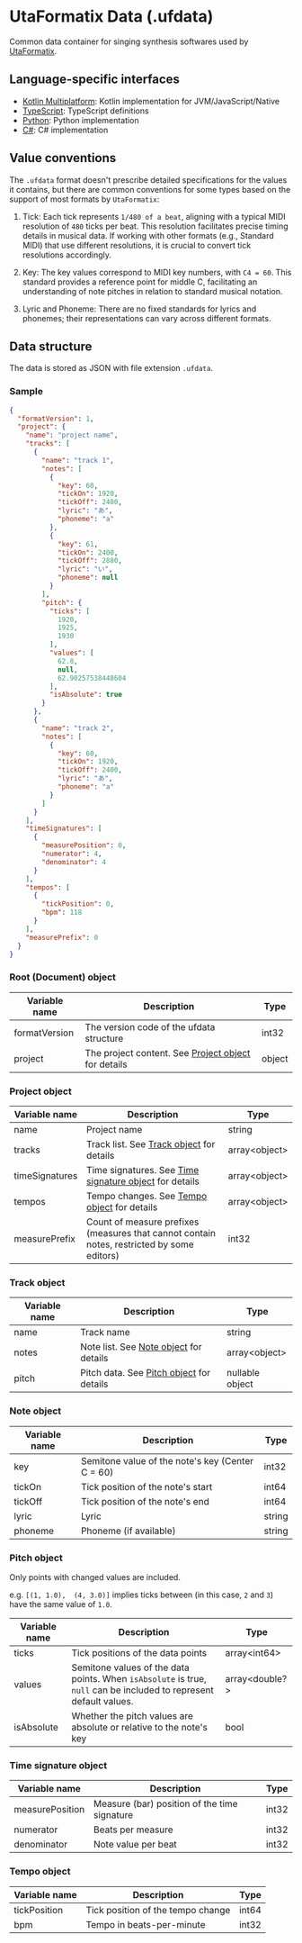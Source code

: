 # UtaFormatix Data (.ufdata)

Common data container for singing synthesis softwares used by [UtaFormatix](https://github.com/sdercolin/utaformatix3).

## Language-specific interfaces

- [Kotlin Multiplatform](lib/kotlin-mpp): Kotlin implementation for JVM/JavaScript/Native
- [TypeScript](lib/typescript): TypeScript definitions
- [Python](lib/python): Python implementation
- [C#](lib/csharp): C# implementation

## Value conventions

The `.ufdata` format doesn't prescribe detailed specifications for the values it contains, but there are common conventions for some types based on the support of most formats by `UtaFormatix`:

1. Tick: Each tick represents `1/480 of a beat`, aligning with a typical MIDI resolution of `480` ticks per beat. This resolution facilitates precise timing details in musical data. If working with other formats (e.g., Standard MIDI) that use different resolutions, it is crucial to convert tick resolutions accordingly.

2. Key: The key values correspond to MIDI key numbers, with `C4 = 60`. This standard provides a reference point for middle C, facilitating an understanding of note pitches in relation to standard musical notation.

3. Lyric and Phoneme: There are no fixed standards for lyrics and phonemes; their representations can vary across different formats.

## Data structure

The data is stored as JSON with file extension `.ufdata`.

### Sample

```json
{
  "formatVersion": 1,
  "project": {
    "name": "project name",
    "tracks": [
      {
        "name": "track 1",
        "notes": [
          {
            "key": 60,
            "tickOn": 1920,
            "tickOff": 2400,
            "lyric": "あ",
            "phoneme": "a"
          },
          {
            "key": 61,
            "tickOn": 2400,
            "tickOff": 2880,
            "lyric": "い",
            "phoneme": null
          }
        ],
        "pitch": {
          "ticks": [
            1920,
            1925,
            1930
          ],
          "values": [
            62.8,
            null,
            62.90257538448604
          ],
          "isAbsolute": true
        }
      },
      {
        "name": "track 2",
        "notes": [
          {
            "key": 60,
            "tickOn": 1920,
            "tickOff": 2400,
            "lyric": "あ",
            "phoneme": "a"
          }
        ]
      }
    ],
    "timeSignatures": [
      {
        "measurePosition": 0,
        "numerator": 4,
        "denominator": 4
      }
    ],
    "tempos": [
      {
        "tickPosition": 0,
        "bpm": 118
      }
    ],
    "measurePrefix": 0
  }
}
```

### Root (Document) object

| Variable name | Description                                                            | Type   | 
|---------------|------------------------------------------------------------------------|--------|
| formatVersion | The version code of the ufdata structure                               | int32  |
| project       | The project content. See [Project object](#project-object) for details | object |

### Project object

| Variable name  | Description                                                                                | Type           |
|----------------|--------------------------------------------------------------------------------------------|----------------|
| name           | Project name                                                                               | string         |
| tracks         | Track list. See [Track object](#track-object) for details                                  | array\<object> |
| timeSignatures | Time signatures. See [Time signature object](#time-signature-object) for details           | array\<object> |
| tempos         | Tempo changes. See [Tempo object](#tempo-object) for details                               | array\<object> |
| measurePrefix  | Count of measure prefixes (measures that cannot contain notes, restricted by some editors) | int32          |

### Track object

| Variable name | Description                                               | Type            | 
|---------------|-----------------------------------------------------------|-----------------|
| name          | Track name                                                | string          |
| notes         | Note list. See [Note object](#note-object) for details    | array\<object>  |
| pitch         | Pitch data. See [Pitch object](#pitch-object) for details | nullable object |

### Note object

| Variable name | Description                                      | Type   |
|---------------|--------------------------------------------------|--------|
| key           | Semitone value of the note's key (Center C = 60) | int32  |
| tickOn        | Tick position of the note's start                | int64  |
| tickOff       | Tick position of the note's end                  | int64  |
| lyric         | Lyric                                            | string |
| phoneme       | Phoneme (if available)                           | string |

### Pitch object

Only points with changed values are included.

e.g. `[(1, 1.0),  (4, 3.0)]` implies ticks between (in this case, `2` and `3`) have the same value of `1.0`.

| Variable name | Description                                                                                                        | Type            |
|---------------|--------------------------------------------------------------------------------------------------------------------|-----------------|
| ticks         | Tick positions of the data points                                                                                  | array\<int64>   |
| values        | Semitone values of the data points. When `isAbsolute` is true, `null` can be included to represent default values. | array\<double?> |
| isAbsolute    | Whether the pitch values are absolute or relative to the note's key                                                | bool            |

### Time signature object

| Variable name   | Description                                  | Type  |
|-----------------|----------------------------------------------|-------|
| measurePosition | Measure (bar) position of the time signature | int32 |
| numerator       | Beats per measure                            | int32 |
| denominator     | Note value per beat                          | int32 |

### Tempo object

| Variable name | Description                       | Type  |
|---------------|-----------------------------------|-------|
| tickPosition  | Tick position of the tempo change | int64 |
| bpm           | Tempo in beats-per-minute         | int32 |
